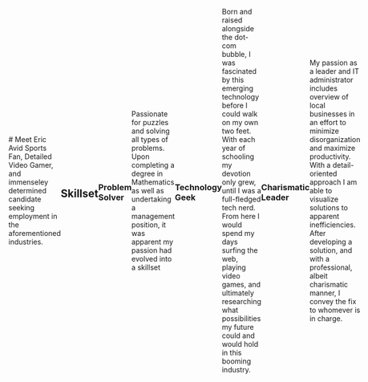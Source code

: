 <div style="display:flex;justify-content:center;align-items:center;">
# Meet Eric
  Avid Sports Fan, Detailed Video Gamer, and immenseley determined candidate seeking employment in the aforementioned industries. 



## Skillset


### Problem Solver
  Passionate for puzzles and solving all types of problems. Upon completing a degree in Mathematics as well as undertaking a management position, it was apparent my passion had evolved into a skillset

### Technology Geek
  Born and raised alongside the dot-com bubble, I was fascinated by this emerging technology before I could walk on my own two feet. With each year of schooling my devotion only grew, until I was a full-fledged tech nerd. From here I would spend my days surfing the web, playing video games, and ultimately researching what possibilities my future could and would hold in this booming industry.

### Charismatic Leader
  My passion as a leader and IT administrator includes overview of local businesses in an effort to minimize disorganization and maximize productivity. With a detail-oriented approach I am able to visualize solutions to apparent inefficiencies. After developing a solution, and with a professional, albeit charismatic manner, I convey the fix to whomever is in charge.
</div>
